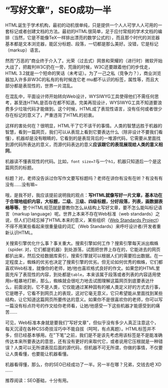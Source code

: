 # “写好文章”，SEO成功一半

HTML诞生于学术机构，最初的动机很单纯，只是提供一个人人可学人人可用的一套标记或者创建文档的方法。最初的HTML很简单，足于应付常规的学术文档的编排（当然，它是不能像TeX一样排出漂亮的数学公式的），而且那个时代的浏览器基本都是文本浏览器，能区分标题、段落，一切都是那么美好。没错，它是标记（markup）语言。

然而"万恶的"商业终于介入了。光荣（过去式）网景和荣耀的（进行时）微软开始大战了，把裁判W3C扔在一旁，荒唐的时候，W3C还要跟着他们的步伐走，HTML 3.2就是一个短命的笑话（未考证）。为了一己之私（竞争力？），商业浏览器加入许多非W3C的私有的有时候连它老 mu都不认识的标签，属性等，而且大部分都是表现性的，世界一片混乱。

在混乱中，平面设计师开始转向Web设计，WYSIWYG工具使得他们不需任何思考，甚至连HTML是否存在都不知道。完美再现设计，WYSIWYG工具不知道要浪费多少垃圾代码才能做到。这个时候，HTML成了表现性语言，没有任何或者很少存在标记的意义了，严重违背了HTML的初衷。

这样的害处何在？很明显，HTML干了它不该干的事情。人类的智慧远胜于机器的智慧，看到一篇网页，我们可以从表现上看到它要表达什么（除非设计不要我们看懂），机器却是没有眼睛的，它看到的是表现背后的一堆源代码，它需要从里面找到源代码所表达的意义，而源代码表达的意义**应该跟它的表现展现给人类的意义相同**。

机器读不懂表现性的代码。比如，`font size=7`与一个`h1`，机器只知道后一个是这篇网页的标题。

标题？对，老师没告诉过你写作文要写标题吗？老师在讲你有没有在听？有没有有没有……没有嘛~

哦，是我不好，我应该提前说明我的观点：**写HTML就像写好一片文章，基本功在于合理地组织内容，大标题，二级、三级、四级标题，分好段落，列表，画数据表格等等**。整个HTML规范就是要教你怎么从结构上写好文章，要不怎么能叫标记语言（markup language）呢。世界上本来不存在Web标准（web standards）之说，但人们已经忘掉了HTML本来的意义，某些组织（[Web Standards Project][0]）不得不用某些看起来很重量级的词汇（Web Standards）来呼吁设计者/开发者重新认识HTML。

关搜索引擎优化什么事？事关重大。搜索引擎如何工作？搜索引擎每天派出蜘蛛（spider. 对，它们都是机器）到处游荡，试图把世界上存在的，它能进去的网页都扒出来，然后交给数据库索引，搜索引擎就可以根据人们的需要捡出数据。在一定程度上，蜘蛛的优劣也决定了搜索引擎的优劣。但无论如何优秀的蜘蛛，它们都喜欢Web标准，就像你的老师，她/他也喜欢格式良好的作文。如果您的HTML里面充斥了表现性的内容，到处都是`table`，本来该属于段落或者列表的内容适用使用`br`粗暴地打断，那么，蜘蛛就会很吃力地去试图理解这篇网页到底要表达什么，前面说到，它不是人类，它仅能通过某种固有的被人类定义好的方式去行事，它是瞎子，它看不到网页上的表现，这对它毫无意义，它只希望能从里面找到某些结构，让它知道这篇网页所要传达的意义。如果你不是很喜欢你的老师，你可以写一篇没有标点符号的作文给你老师看，让她/他感受一下这些机器才能感受到的痛苦……

可见，Web标准本身就是要我们"写好文章"，但似乎没有多少人真正注意这个，每天沉浸在各种CSS奇技淫巧中不能自拔（呵呵，有点离题）。HTML标签并不多，但已经基本够用。在"下笔"之前，我们是不是该先考虑用该标签是不是能准确传达本来所要表达的意思，还有没有更好的来取代它，或者说用它压根就是一种错误？人类可以无所谓表现后面的源代码，但机器不可无所谓，你做的事情，不仅要让人类看懂，也要能让机器看懂。

机器看得懂，那么，你的SEO已经成功了一半。另一半在哪？兄弟，交钱去吧 XD ……

推荐阅读：SEO基础，十分有用。

[0]: http://webstandards.org/
